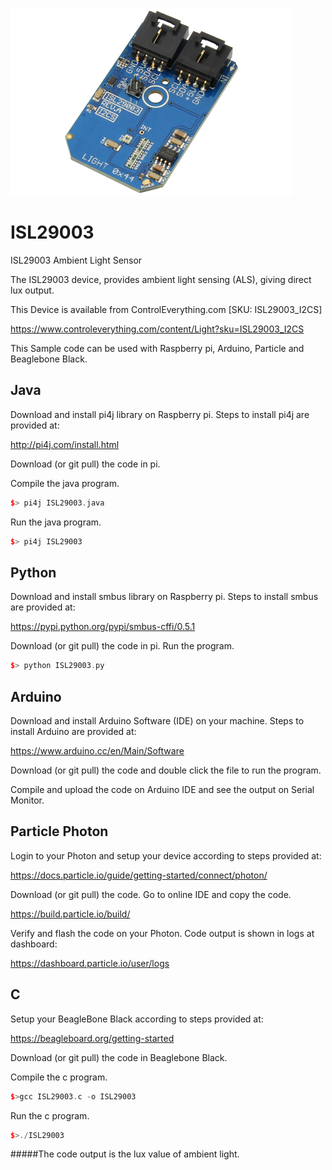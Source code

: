 [![ISL29003](ISL29003_I2CS.png)](https://www.controleverything.com/content/Light?sku=ISL29003_I2CS)
# ISL29003
ISL29003 Ambient Light Sensor

The ISL29003 device, provides ambient light sensing (ALS), giving direct lux output.

This Device is available from ControlEverything.com [SKU: ISL29003_I2CS]

https://www.controleverything.com/content/Light?sku=ISL29003_I2CS

This Sample code can be used with Raspberry pi, Arduino, Particle and Beaglebone Black.

## Java
Download and install pi4j library on Raspberry pi. Steps to install pi4j are provided at:

http://pi4j.com/install.html

Download (or git pull) the code in pi.

Compile the java program.
```cpp
$> pi4j ISL29003.java
```

Run the java program.
```cpp
$> pi4j ISL29003
```

## Python
Download and install smbus library on Raspberry pi. Steps to install smbus are provided at:

https://pypi.python.org/pypi/smbus-cffi/0.5.1

Download (or git pull) the code in pi. Run the program.

```cpp
$> python ISL29003.py
```

## Arduino
Download and install Arduino Software (IDE) on your machine. Steps to install Arduino are provided at:

https://www.arduino.cc/en/Main/Software

Download (or git pull) the code and double click the file to run the program.

Compile and upload the code on Arduino IDE and see the output on Serial Monitor.


## Particle Photon

Login to your Photon and setup your device according to steps provided at:

https://docs.particle.io/guide/getting-started/connect/photon/

Download (or git pull) the code. Go to online IDE and copy the code.

https://build.particle.io/build/

Verify and flash the code on your Photon. Code output is shown in logs at dashboard:

https://dashboard.particle.io/user/logs


## C

Setup your BeagleBone Black according to steps provided at:

https://beagleboard.org/getting-started

Download (or git pull) the code in Beaglebone Black.

Compile the c program.
```cpp
$>gcc ISL29003.c -o ISL29003
```
Run the c program.
```cpp
$>./ISL29003
```
#####The code output is the lux value of ambient light.
